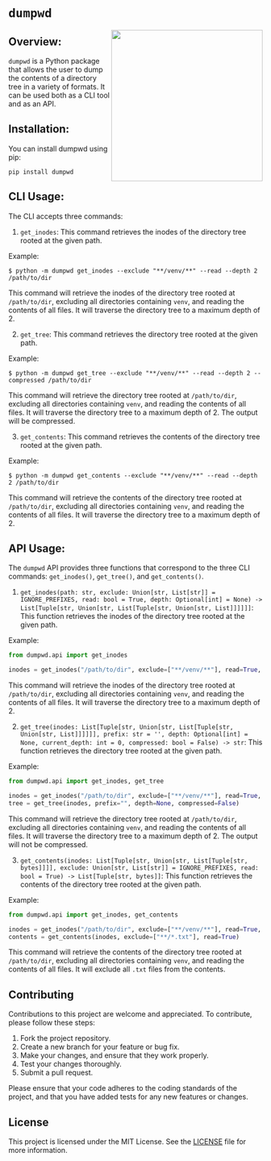 # `dumpwd`

<img align="right" width="300" height="300" src="https://raw.githubusercontent.com/Limboid/dumpwd/main/assets/theme_image.png">

## Overview:

`dumpwd` is a Python package that allows the user to dump the contents of a directory tree in a variety of formats. It can be used both as a CLI tool and as an API.

## Installation:

You can install dumpwd using pip:

```
pip install dumpwd
```

## CLI Usage:

The CLI accepts three commands:

1. `get_inodes`: This command retrieves the inodes of the directory tree rooted at the given path.

Example:
```
$ python -m dumpwd get_inodes --exclude "**/venv/**" --read --depth 2 /path/to/dir
```

This command will retrieve the inodes of the directory tree rooted at `/path/to/dir`, excluding all directories containing `venv`, and reading the contents of all files. It will traverse the directory tree to a maximum depth of 2.

2. `get_tree`: This command retrieves the directory tree rooted at the given path.

Example:
```
$ python -m dumpwd get_tree --exclude "**/venv/**" --read --depth 2 --compressed /path/to/dir
```

This command will retrieve the directory tree rooted at `/path/to/dir`, excluding all directories containing `venv`, and reading the contents of all files. It will traverse the directory tree to a maximum depth of 2. The output will be compressed.

3. `get_contents`: This command retrieves the contents of the directory tree rooted at the given path.

Example:
```
$ python -m dumpwd get_contents --exclude "**/venv/**" --read --depth 2 /path/to/dir
```

This command will retrieve the contents of the directory tree rooted at `/path/to/dir`, excluding all directories containing `venv`, and reading the contents of all files. It will traverse the directory tree to a maximum depth of 2.


## API Usage:

The `dumpwd` API provides three functions that correspond to the three CLI commands: `get_inodes()`, `get_tree()`, and `get_contents()`.

1. `get_inodes(path: str, exclude: Union[str, List[str]] = IGNORE_PREFIXES, read: bool = True, depth: Optional[int] = None) -> List[Tuple[str, Union[str, List[Tuple[str, Union[str, List]]]]]]`: This function retrieves the inodes of the directory tree rooted at the given path.

Example:
```python
from dumpwd.api import get_inodes

inodes = get_inodes("/path/to/dir", exclude=["**/venv/**"], read=True, depth=2)
```

This command will retrieve the inodes of the directory tree rooted at `/path/to/dir`, excluding all directories containing `venv`, and reading the contents of all files. It will traverse the directory tree to a maximum depth of 2.

2. `get_tree(inodes: List[Tuple[str, Union[str, List[Tuple[str, Union[str, List]]]]]], prefix: str = '', depth: Optional[int] = None, current_depth: int = 0, compressed: bool = False) -> str`: This function retrieves the directory tree rooted at the given path.

Example:
```python
from dumpwd.api import get_inodes, get_tree

inodes = get_inodes("/path/to/dir", exclude=["**/venv/**"], read=True, depth=2)
tree = get_tree(inodes, prefix="", depth=None, compressed=False)
```

This command will retrieve the directory tree rooted at `/path/to/dir`, excluding all directories containing `venv`, and reading the contents of all files. It will traverse the directory tree to a maximum depth of 2. The output will not be compressed.

3. `get_contents(inodes: List[Tuple[str, Union[str, List[Tuple[str, bytes]]]], exclude: Union[str, List[str]] = IGNORE_PREFIXES, read: bool = True) -> List[Tuple[str, bytes]]`: This function retrieves the contents of the directory tree rooted at the given path.

Example:
```python
from dumpwd.api import get_inodes, get_contents

inodes = get_inodes("/path/to/dir", exclude=["**/venv/**"], read=True, depth=2)
contents = get_contents(inodes, exclude=["**/*.txt"], read=True)
```

This command will retrieve the contents of the directory tree rooted at `/path/to/dir`, excluding all directories containing `venv`, and reading the contents of all files. It will exclude all `.txt` files from the contents.

## Contributing

Contributions to this project are welcome and appreciated. To contribute, please follow these steps:

1. Fork the project repository.
2. Create a new branch for your feature or bug fix.
3. Make your changes, and ensure that they work properly.
4. Test your changes thoroughly.
5. Submit a pull request.

Please ensure that your code adheres to the coding standards of the project, and that you have added tests for any new features or changes.

## License

This project is licensed under the MIT License. See the [LICENSE](LICENSE) file for more information.